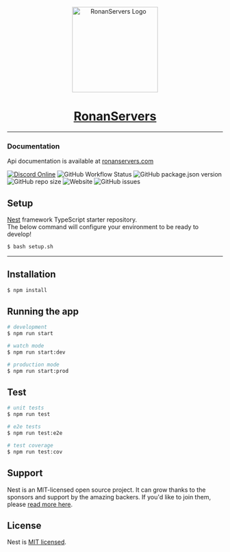 <p align="center">
  <a href="https://ronanservers.com" target="blank">
    <img src="https://imgur.com/9u085Ug.png" width="200" alt="RonanServers Logo">
    <h1 align="center">RonanServers</h1>
  </a>
</p>

---
### Documentation
Api documentation is available at [ronanservers.com](https://api.ronanservers.com/api)

[![Discord Online](https://img.shields.io/discord/182633513474850818.svg)](https://discord.gg/ronannetwork-plugin-help-182633513474850818)
![GitHub Workflow Status](https://img.shields.io/github/actions/workflow/status/RonanPlugins/RonanServersBackend/greetings.yml)
![GitHub package.json version](https://img.shields.io/github/package-json/v/RonanPlugins/RonanServersBackenD)
![GitHub repo size](https://img.shields.io/github/repo-size/RonanPlugins/RonanServersBackend)
![Website](https://img.shields.io/website?down_message=offline&label=Api%20status&logo=RonanServers&up_color=0&up_message=online&url=https%3A%2F%2Fapi.ronanservers.com)
![GitHub issues](https://img.shields.io/github/issues/RonanPlugins/RonanServersBackend)


## Setup
[Nest](https://github.com/nestjs/nest) framework TypeScript starter repository.  
The below command will configure your environment to be ready to develop!

```bash
$ bash setup.sh
```

---

## Installation

```bash
$ npm install
```

## Running the app

```bash
# development
$ npm run start

# watch mode
$ npm run start:dev

# production mode
$ npm run start:prod
```

## Test

```bash
# unit tests
$ npm run test

# e2e tests
$ npm run test:e2e

# test coverage
$ npm run test:cov
```

## Support

Nest is an MIT-licensed open source project. It can grow thanks to the sponsors and support by the amazing backers. If you'd like to join them, please [read more here](https://docs.nestjs.com/support).


## License

Nest is [MIT licensed](LICENSE).

